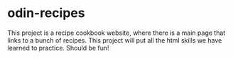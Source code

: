 # odin-recipes
This project is a recipe cookbook website, where there
is a main page that links to a bunch of recipes. This
project will put all the html skills we have learned
to practice. Should be fun!